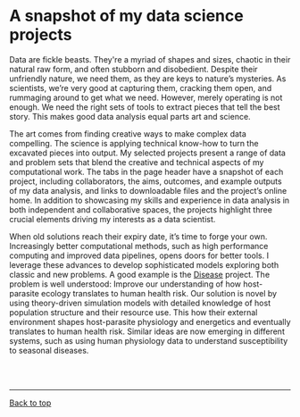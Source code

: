 <a id="top"></a>

<br>  

# A snapshot of my data science projects   

Data are fickle beasts. They're a myriad of shapes and sizes, chaotic in their natural raw form, and often stubborn and disobedient. Despite their unfriendly nature, we need them, as they are keys to nature’s mysteries. As scientists, we’re very good at capturing them, cracking them open, and rummaging around to get what we need. However, merely operating is not enough. We need the right sets of tools to extract pieces that tell the best story. This makes good data analysis equal parts art and science.  

The art comes from finding creative ways to make complex data compelling. The science is applying technical know-how to turn the excavated pieces into output. My selected projects present a range of data and problem sets that blend the creative and technical aspects of my computational work. The tabs in the page header have a snapshot of each project, including collaborators, the aims, outcomes, and example outputs of my data analysis, and links to downloadable files and the project’s online home. In addition to showcasing my skills and experience in data analysis in both independent and collaborative spaces, the projects highlight three crucial elements driving my interests as a data scientist.  

When old solutions reach their expiry date, it’s time to forge your own. Increasingly better computational methods, such as high performance computing and improved data pipelines, opens doors for better tools. I leverage these advances to develop sophisticated models exploring both classic and new problems. A good example is the [Disease](disease) project. The problem is well understood: Improve our understanding of how host-parasite ecology translates to human health risk. Our solution is novel by using theory-driven simulation models with detailed knowledge of host population structure and their resource use. This how their external environment shapes host-parasite physiology and energetics and eventually translates to human health risk. Similar ideas are now emerging in different systems, such as using human physiology data to understand susceptibility to seasonal diseases.        



  
<br>  
<br>  

******    

[Back to top](#top)